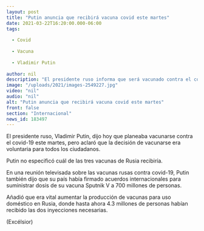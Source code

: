 ```yaml
---
layout: post
title: "Putin anuncia que recibirá vacuna covid este martes"
date: 2021-03-22T16:20:00.000-06:00
tags:
  
  - Covid
  
  - Vacuna
  
  - Vladimir Putin
  
author: nil
description: "El presidente ruso informa que será vacunado contra el covid-19 este martes, aunque no aclaró cuál de las tres vacunas desarrolladas en su país recibiría"
image: "/uploads/2021/images-2549227.jpg"
video: "nil"
audio: "nil"
alt: "Putin anuncia que recibirá vacuna covid este martes"
front: false
section: "Internacional"
news_id: 183497
---
```


El presidente ruso, Vladimir Putin, dijo hoy que planeaba vacunarse contra el covid-19 este martes, pero aclaró que la decisión de vacunarse era voluntaria para todos los ciudadanos.

Putin no especificó cuál de las tres vacunas de Rusia recibiría.

En una reunión televisada sobre las vacunas rusas contra covid-19, Putin también dijo que su país había firmado acuerdos internacionales para suministrar dosis de su vacuna Sputnik V a 700 millones de personas.

Añadió que era vital aumentar la producción de vacunas para uso doméstico en Rusia, donde hasta ahora 4.3 millones de personas habían recibido las dos inyecciones necesarias.

(Excélsior)